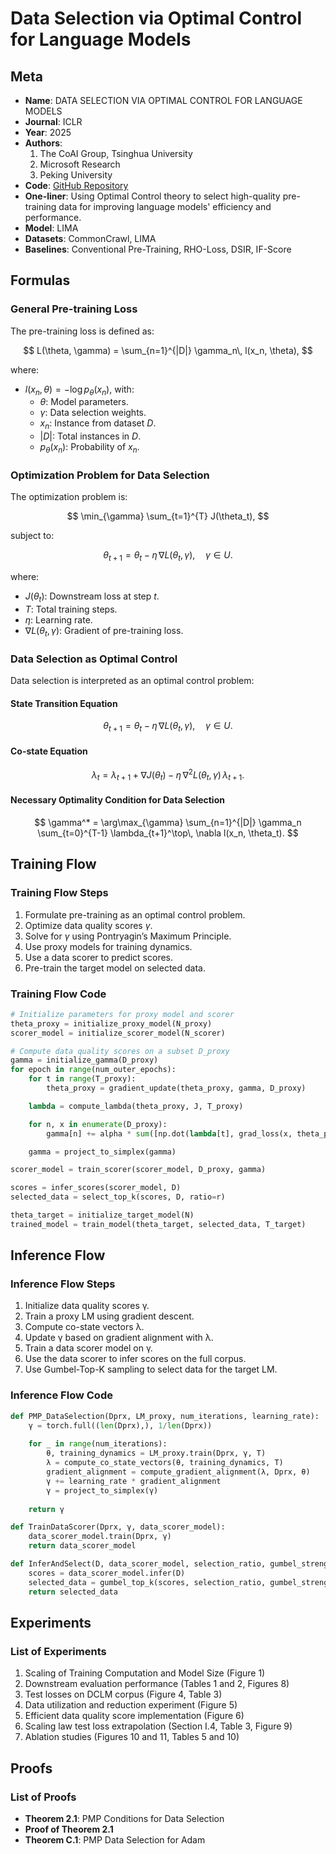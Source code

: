 # Data Selection via Optimal Control for Language Models

## Meta

* **Name**: DATA SELECTION VIA OPTIMAL CONTROL FOR LANGUAGE MODELS
* **Journal**: ICLR
* **Year**: 2025
* **Authors**: 
  1. The CoAI Group, Tsinghua University 
  2. Microsoft Research 
  3. Peking University
* **Code**: [GitHub Repository](https://github.com/microsoft/LMOps/tree/main/data_selection)
* **One-liner**: Using Optimal Control theory to select high-quality pre-training data for improving language models' efficiency and performance.
* **Model**: LIMA
* **Datasets**: CommonCrawl, LIMA
* **Baselines**: Conventional Pre-Training, RHO-Loss, DSIR, IF-Score

## Formulas

### General Pre-training Loss

The pre-training loss is defined as:

$$
L(\theta, \gamma) = \sum_{n=1}^{|D|} \gamma_n\, l(x_n, \theta),
$$

where:

- $l(x_n, \theta) = -\log p_\theta(x_n)$, with:
  - $\theta$: Model parameters.
  - $\gamma$: Data selection weights.
  - $x_n$: Instance from dataset $D$.
  - $|D|$: Total instances in $D$.
  - $p_\theta(x_n)$: Probability of $x_n$.

### Optimization Problem for Data Selection

The optimization problem is:

$$
\min_{\gamma} \sum_{t=1}^{T} J(\theta_t),
$$

subject to:

$$
\theta_{t+1} = \theta_t - \eta\, \nabla L(\theta_t, \gamma), \quad \gamma \in U.
$$

where:

- $J(\theta_t)$: Downstream loss at step $t$.
- $T$: Total training steps.
- $\eta$: Learning rate.
- $\nabla L(\theta_t, \gamma)$: Gradient of pre-training loss.

### Data Selection as Optimal Control

Data selection is interpreted as an optimal control problem:

#### State Transition Equation

$$
\theta_{t+1} = \theta_t - \eta\, \nabla L(\theta_t, \gamma), \quad \gamma \in U.
$$

#### Co-state Equation

$$
\lambda_t = \lambda_{t+1} + \nabla J(\theta_t) - \eta\, \nabla^2 L(\theta_t, \gamma)\, \lambda_{t+1}.
$$

#### Necessary Optimality Condition for Data Selection

$$
\gamma^* = \arg\max_{\gamma} \sum_{n=1}^{|D|} \gamma_n \sum_{t=0}^{T-1} \lambda_{t+1}^\top\, \nabla l(x_n, \theta_t).
$$

## Training Flow

### Training Flow Steps

1. Formulate pre-training as an optimal control problem.
2. Optimize data quality scores $\gamma$.
3. Solve for $\gamma$ using Pontryagin’s Maximum Principle.
4. Use proxy models for training dynamics.
5. Use a data scorer to predict scores.
6. Pre-train the target model on selected data.

### Training Flow Code

```python
# Initialize parameters for proxy model and scorer
theta_proxy = initialize_proxy_model(N_proxy)
scorer_model = initialize_scorer_model(N_scorer)

# Compute data quality scores on a subset D_proxy
gamma = initialize_gamma(D_proxy)
for epoch in range(num_outer_epochs):
    for t in range(T_proxy):
        theta_proxy = gradient_update(theta_proxy, gamma, D_proxy)

    lambda = compute_lambda(theta_proxy, J, T_proxy)

    for n, x in enumerate(D_proxy):
        gamma[n] += alpha * sum([np.dot(lambda[t], grad_loss(x, theta_proxy[t])) for t in range(T_proxy)])

    gamma = project_to_simplex(gamma)

scorer_model = train_scorer(scorer_model, D_proxy, gamma)

scores = infer_scores(scorer_model, D)
selected_data = select_top_k(scores, D, ratio=r)

theta_target = initialize_target_model(N)
trained_model = train_model(theta_target, selected_data, T_target)
```

## Inference Flow

### Inference Flow Steps

1. Initialize data quality scores γ.
2. Train a proxy LM using gradient descent.
3. Compute co-state vectors λ.
4. Update γ based on gradient alignment with λ.
5. Train a data scorer model on γ.
6. Use the data scorer to infer scores on the full corpus.
7. Use Gumbel-Top-K sampling to select data for the target LM.

### Inference Flow Code

```python
def PMP_DataSelection(Dprx, LM_proxy, num_iterations, learning_rate):
    γ = torch.full((len(Dprx),), 1/len(Dprx))
    
    for _ in range(num_iterations):
        θ, training_dynamics = LM_proxy.train(Dprx, γ, T)
        λ = compute_co_state_vectors(θ, training_dynamics, T)
        gradient_alignment = compute_gradient_alignment(λ, Dprx, θ)
        γ += learning_rate * gradient_alignment
        γ = project_to_simplex(γ)
    
    return γ

def TrainDataScorer(Dprx, γ, data_scorer_model):
    data_scorer_model.train(Dprx, γ)
    return data_scorer_model

def InferAndSelect(D, data_scorer_model, selection_ratio, gumbel_strength):
    scores = data_scorer_model.infer(D)
    selected_data = gumbel_top_k(scores, selection_ratio, gumbel_strength)
    return selected_data
```

## Experiments

### List of Experiments

1. Scaling of Training Computation and Model Size (Figure 1)
2. Downstream evaluation performance (Tables 1 and 2, Figures 8)
3. Test losses on DCLM corpus (Figure 4, Table 3)
4. Data utilization and reduction experiment (Figure 5)
5. Efficient data quality score implementation (Figure 6)
6. Scaling law test loss extrapolation (Section I.4, Table 3, Figure 9)
7. Ablation studies (Figures 10 and 11, Tables 5 and 10)

## Proofs

### List of Proofs

* **Theorem 2.1**: PMP Conditions for Data Selection
* **Proof of Theorem 2.1**
* **Theorem C.1**: PMP Data Selection for Adam